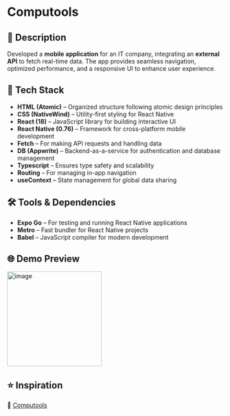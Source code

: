 # Computools

## 📱 Description  
Developed a **mobile application** for an IT company, integrating an **external API** to fetch real-time data. The app provides seamless navigation, optimized performance, and a responsive UI to enhance user experience.

## 🚀 Tech Stack  
- **HTML (Atomic)** – Organized structure following atomic design principles  
- **CSS (NativeWind)** – Utility-first styling for React Native  
- **React (18)** – JavaScript library for building interactive UI  
- **React Native (0.76)** – Framework for cross-platform mobile development  
- **Fetch** – For making API requests and handling data  
- **DB (Appwrite)** – Backend-as-a-service for authentication and database management  
- **Typescript** – Ensures type safety and scalability  
- **Routing** – For managing in-app navigation  
- **useContext** – State management for global data sharing  

## 🛠️ Tools & Dependencies  
- **Expo Go** – For testing and running React Native applications  
- **Metro** – Fast bundler for React Native projects  
- **Babel** – JavaScript compiler for modern development  

## 🌐 Demo Preview  
<img width="220" alt="image" src="https://github.com/user-attachments/assets/578e464a-18f7-4b32-9726-fbf5e9ff7df1" />

## ⭐ Inspiration  
🔗 [Computools](https://computools.com/)  
